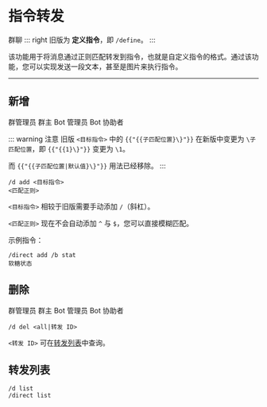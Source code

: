 # 指令转发
<span class="span-group">群聊</span>
::: right
旧版为 **定义指令**，即 `/define`。
:::

该功能用于将消息通过正则匹配转发到指令，也就是自定义指令的格式。通过该功能，您可以实现发送一段文本，甚至是图片来执行指令。

---

## 新增
<span class="span-admin">群管理员</span>
<span class="span-group">群主</span>
<span class="span-bot-admin">Bot 管理员</span>
<span class="span-bot-helper">Bot 协助者</span>

::: warning 注意
旧版 `<目标指令>` 中的 `{{"{{子匹配位置}\}"}}` 在新版中变更为 `\子匹配位置`，即 `{{"{{1}\}"}}` 变更为 `\1`。

而 `{{"{{子匹配位置|默认值}\}"}}` 用法已经移除。
:::
``` {1,2}
/d add <目标指令>
<匹配正则>
```
`<目标指令>` 相较于旧版需要手动添加 `/`（斜杠）。

`<匹配正则>` 现在不会自动添加 `^` 与 `$`，您可以直接模糊匹配。

示例指令：
```
/direct add /b stat
软糖状态
```

## 删除
<span class="span-admin">群管理员</span>
<span class="span-group">群主</span>
<span class="span-bot-admin">Bot 管理员</span>
<span class="span-bot-helper">Bot 协助者</span>

```
/d del <all|转发 ID>
```
`<转发 ID>` 可在[转发列表](#转发列表)中查询。

## 转发列表
```
/d list
/direct list
```
